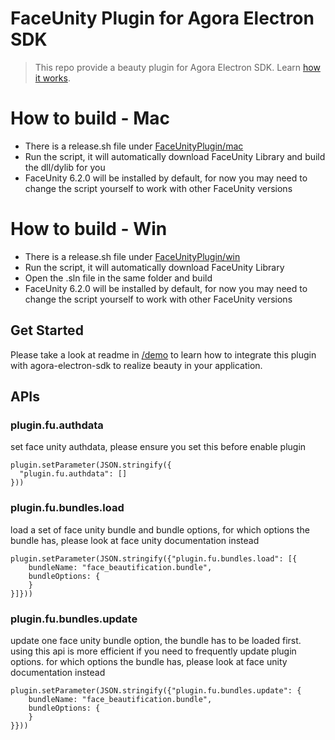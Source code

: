 # FaceUnity Plugin for Agora Electron SDK
> This repo provide a beauty plugin for Agora Electron SDK. Learn [how it works](https://github.com/AgoraIO/Electron-SDK/wiki/How-plugins-work).

# How to build - Mac
- There is a release.sh file under [FaceUnityPlugin/mac](https://github.com/AgoraIO-Community/Agora-Electron-FaceUnity-Plugin/tree/master/FaceUnityPlugin/mac)
- Run the script, it will automatically download FaceUnity Library and build the dll/dylib for you
- FaceUnity 6.2.0 will be installed by default, for now you may need to change the script yourself to work with other FaceUnity versions

# How to build - Win
- There is a release.sh file under [FaceUnityPlugin/win](https://github.com/AgoraIO-Community/Agora-Electron-FaceUnity-Plugin/tree/master/FaceUnityPlugin/win)
- Run the script, it will automatically download FaceUnity Library
- Open the .sln file in the same folder and build
- FaceUnity 6.2.0 will be installed by default, for now you may need to change the script yourself to work with other FaceUnity versions

## Get Started
Please take a look at readme in [/demo](https://github.com/AgoraIO-Community/Agora-Electron-FaceUnity-Plugin/tree/master/FaceUnityPlugin) to learn how to integrate this plugin with agora-electron-sdk to realize beauty in your application.

## APIs
### plugin.fu.authdata
set face unity authdata, please ensure you set this before enable plugin
```
plugin.setParameter(JSON.stringify({
  "plugin.fu.authdata": []
}))
```

### plugin.fu.bundles.load
load a set of face unity bundle and bundle options, for which options the bundle has, please look at face unity documentation instead
```
plugin.setParameter(JSON.stringify({"plugin.fu.bundles.load": [{
    bundleName: "face_beautification.bundle",
    bundleOptions: {
    }
}]}))
```

### plugin.fu.bundles.update
update one face unity bundle option, the bundle has to be loaded first. using this api is more efficient if you need to frequently update plugin options. for which options the bundle has, please look at face unity documentation instead
```
plugin.setParameter(JSON.stringify({"plugin.fu.bundles.update": {
    bundleName: "face_beautification.bundle",
    bundleOptions: {
    }
}}))
```
